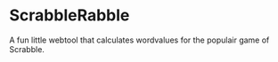 # ScrabbleRabble
A fun little webtool that calculates wordvalues for the populair game of Scrabble.
